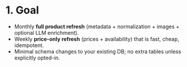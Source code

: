 # 1. Goal

* Monthly **full product refresh** (metadata + normalization + images + optional LLM enrichment).
* Weekly **price-only refresh** (prices + availability) that is fast, cheap, idempotent.
* Minimal schema changes to your existing DB; no extra tables unless explicitly opted-in.

